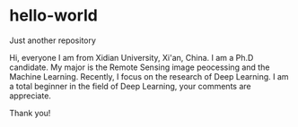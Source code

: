 # hello-world
Just another repository

Hi, everyone
   I am from Xidian University, Xi'an, China. I am a Ph.D candidate.
   My major is the Remote Sensing image peocessing and the Machine Learning. Recently, I focus on the research of Deep Learning.
   I am a total beginner in the field of Deep Learning, your comments are appreciate.
    


   Thank you!  
